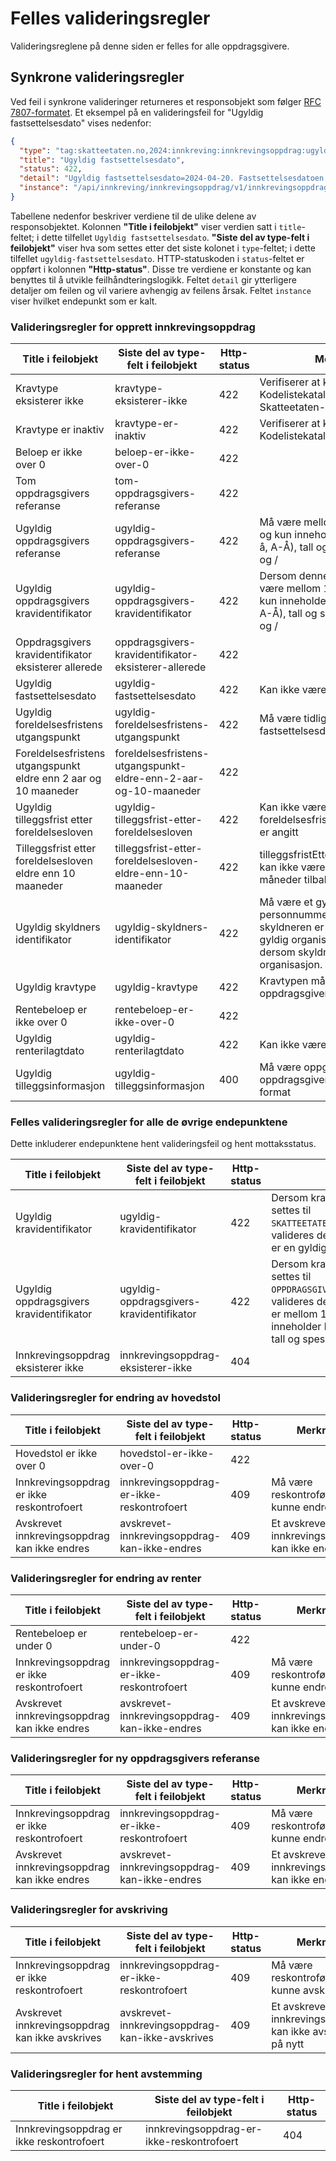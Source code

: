 # Felles valideringsregler

Valideringsreglene på denne siden er felles for alle oppdragsgivere.

## Synkrone valideringsregler

Ved feil i synkrone valideringer returneres et responsobjekt som
følger [RFC 7807-formatet](https://datatracker.ietf.org/doc/html/rfc7807). Et eksempel på en valideringsfeil for
"Ugyldig fastsettelsesdato" vises nedenfor:

```json
{
  "type": "tag:skatteetaten.no,2024:innkreving:innkrevingsoppdrag:ugyldig-fastsettelsesdato",
  "title": "Ugyldig fastsettelsesdato",
  "status": 422,
  "detail": "Ugyldig fastsettelsesdato=2024-04-20. Fastsettelsesdatoen kan ikke være i fremtiden",
  "instance": "/api/innkreving/innkrevingsoppdrag/v1/innkrevingsoppdrag"
}
```

Tabellene nedenfor beskriver verdiene til de ulike delene av responsobjektet. Kolonnen **"Title i feilobjekt"** viser
verdien satt i `title`-feltet; i dette tilfellet `Ugyldig fastsettelsesdato`. **"Siste del av type-felt i feilobjekt"**
viser hva som settes etter det siste kolonet i `type`-feltet; i dette tilfellet `ugyldig-fastsettelsesdato`.
HTTP-statuskoden i `status`-feltet er oppført i kolonnen **"Http-status"**. Disse tre verdiene er konstante og kan
benyttes til å utvikle feilhåndteringslogikk. Feltet `detail` gir ytterligere detaljer om feilen og vil variere avhengig
av feilens årsak. Feltet `instance` viser hvilket endepunkt som er kalt.

### Valideringsregler for opprett innkrevingsoppdrag

| Title i feilobjekt                                              | Siste del av type-felt i feilobjekt                             | Http-status | Merknad                                                                                                                               |
|-----------------------------------------------------------------|-----------------------------------------------------------------|-------------|---------------------------------------------------------------------------------------------------------------------------------------|
| Kravtype eksisterer ikke                                        | kravtype-eksisterer-ikke                                        | 422         | Verifiserer at kravtypen ligger i Kodelistekatalogen (intern Skatteetaten-modul)                                                      |
| Kravtype er inaktiv                                             | kravtype-er-inaktiv                                             | 422         | Verifiserer at kravtypen er aktiv i Kodelistekatalogen                                                                                | 
| Beloep er ikke over 0                                           | beloep-er-ikke-over-0                                           | 422         |                                                                                                                                       | 
| Tom oppdragsgivers referanse                                    | tom-oppdragsgivers-referanse                                    | 422         |                                                                                                                                       | 
| Ugyldig oppdragsgivers referanse                                | ugyldig-oppdragsgivers-referanse                                | 422         | Må være mellom 1 og 40 tegn, og kun inneholde bokstaver (a-å, A-Å), tall og spesialtegnene - og /                                     | 
| Ugyldig oppdragsgivers kravidentifikator                        | ugyldig-oppdragsgivers-kravidentifikator                        | 422         | Dersom denne eksisterer: må være mellom 1 og 40 tegn, og kun inneholde bokstaver (a-å, A-Å), tall og spesialtegnene - og /            | 
| Oppdragsgivers kravidentifikator eksisterer allerede            | oppdragsgivers-kravidentifikator-eksisterer-allerede            | 422         |                                                                                                                                       | 
| Ugyldig fastsettelsesdato                                       | ugyldig-fastsettelsesdato                                       | 422         | Kan ikke være i fremtiden                                                                                                             | 
| Ugyldig foreldelsesfristens utgangspunkt                        | ugyldig-foreldelsesfristens-utgangspunkt                        | 422         | Må være tidligere enn fastsettelsesdato                                                                                               | 
| Foreldelsesfristens utgangspunkt eldre enn 2 aar og 10 maaneder | foreldelsesfristens-utgangspunkt-eldre-enn-2-aar-og-10-maaneder | 422         |                                                                                                                                       | 
| Ugyldig tilleggsfrist etter foreldelsesloven                    | ugyldig-tilleggsfrist-etter-foreldelsesloven                    | 422         | Kan ikke være angitt når foreldelsesfristensUtgangspunkt er angitt                                                                    | 
| Tilleggsfrist etter foreldelsesloven eldre enn 10 maaneder      | tilleggsfrist-etter-foreldelsesloven-eldre-enn-10-maaneder      | 422         | tilleggsfristEtterForeldelsesloven kan ikke være mer enn 10 måneder tilbake i tid                                                     | 
| Ugyldig skyldners identifikator                                 | ugyldig-skyldners-identifikator                                 | 422         | Må være et gyldig personnummer dersom skyldneren er en person, og et gyldig organisasjonsnummer dersom skyldneren er en organisasjon. | 
| Ugyldig kravtype                                                | ugyldig-kravtype                                                | 422         | Kravtypen må tilhøre oppdragsgiveren                                                                                                  | 
| Rentebeloep er ikke over 0                                      | rentebeloep-er-ikke-over-0                                      | 422         |                                                                                                                                       | 
| Ugyldig renterilagtdato                                         | ugyldig-renterilagtdato                                         | 422         | Kan ikke være i fremtiden                                                                                                             | 
| Ugyldig tilleggsinformasjon                                     | ugyldig-tilleggsinformasjon                                     | 400         | Må være oppgitt om påkrevd for oppdragsgiver og være på rett format                                                                   |  

### Felles valideringsregler for alle de øvrige endepunktene

Dette inkluderer endepunktene hent valideringsfeil og hent mottaksstatus.

| Title i feilobjekt                       | Siste del av type-felt i feilobjekt      | Http-status | Merknad                                                                                                                                                                                                         |
|------------------------------------------|------------------------------------------|-------------|-----------------------------------------------------------------------------------------------------------------------------------------------------------------------------------------------------------------|
| Ugyldig kravidentifikator                | ugyldig-kravidentifikator                | 422         | Dersom kravidentifikatortype settes til `SKATTEETATENS_KRAVIDENTIFIKATOR`, valideres det at kravidentifikatoren er en gyldig UUID.                                                                              |
| Ugyldig oppdragsgivers kravidentifikator | ugyldig-oppdragsgivers-kravidentifikator | 422         | Dersom kravidentifikatortype settes til `OPPDRAGSGIVERS_KRAVIDENTIFIKATOR`, valideres det at kravidentifikatoren er mellom 1 og 40 tegn, og kun inneholder bokstaver (a-å, A-Å), tall og spesialtegnene - og /. |
| Innkrevingsoppdrag eksisterer ikke       | innkrevingsoppdrag-eksisterer-ikke       | 404         |                                                                                                                                                                                                                 |

### Valideringsregler for endring av hovedstol

| Title i feilobjekt                           | Siste del av type-felt i feilobjekt          | Http-status | Merknad                                         |
|----------------------------------------------|----------------------------------------------|-------------|-------------------------------------------------|
| Hovedstol er ikke over 0                     | hovedstol-er-ikke-over-0                     | 422         |                                                 |
| Innkrevingsoppdrag er ikke reskontrofoert    | innkrevingsoppdrag-er-ikke-reskontrofoert    | 409         | Må være reskontroført for å kunne endres        |
| Avskrevet innkrevingsoppdrag kan ikke endres | avskrevet-innkrevingsoppdrag-kan-ikke-endres | 409         | Et avskrevet innkrevingsoppdrag kan ikke endres |

### Valideringsregler for endring av renter

| Title i feilobjekt                           | Siste del av type-felt i feilobjekt          | Http-status | Merknad                                         |
|----------------------------------------------|----------------------------------------------|-------------|-------------------------------------------------|
| Rentebeloep er under 0                       | rentebeloep-er-under-0                       | 422         |                                                 |
| Innkrevingsoppdrag er ikke reskontrofoert    | innkrevingsoppdrag-er-ikke-reskontrofoert    | 409         | Må være reskontroført for å kunne endres        |
| Avskrevet innkrevingsoppdrag kan ikke endres | avskrevet-innkrevingsoppdrag-kan-ikke-endres | 409         | Et avskrevet innkrevingsoppdrag kan ikke endres |

### Valideringsregler for ny oppdragsgivers referanse

| Title i feilobjekt                           | Siste del av type-felt i feilobjekt          | Http-status | Merknad                                         |
|----------------------------------------------|----------------------------------------------|-------------|-------------------------------------------------|
| Innkrevingsoppdrag er ikke reskontrofoert    | innkrevingsoppdrag-er-ikke-reskontrofoert    | 409         | Må være reskontroført for å kunne endres        |
| Avskrevet innkrevingsoppdrag kan ikke endres | avskrevet-innkrevingsoppdrag-kan-ikke-endres | 409         | Et avskrevet innkrevingsoppdrag kan ikke endres |

### Valideringsregler for avskriving

| Title i feilobjekt                              | Siste del av type-felt i feilobjekt             | Http-status | Merknad                                                    |
|-------------------------------------------------|-------------------------------------------------|-------------|------------------------------------------------------------|
| Innkrevingsoppdrag er ikke reskontrofoert       | innkrevingsoppdrag-er-ikke-reskontrofoert       | 409         | Må være reskontroført for å kunne avskrives                |
| Avskrevet innkrevingsoppdrag kan ikke avskrives | avskrevet-innkrevingsoppdrag-kan-ikke-avskrives | 409         | Et avskrevet innkrevingsoppdrag kan ikke avskrives på nytt |

### Valideringsregler for hent avstemming

| Title i feilobjekt                        | Siste del av type-felt i feilobjekt       | Http-status | 
|-------------------------------------------|-------------------------------------------|-------------|
| Innkrevingsoppdrag er ikke reskontrofoert | innkrevingsoppdrag-er-ikke-reskontrofoert | 404         |
